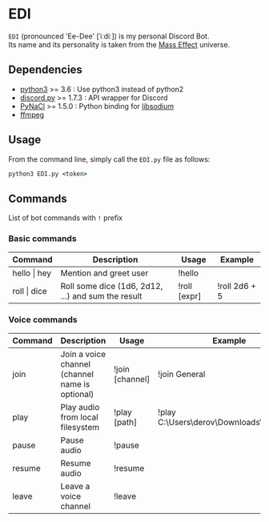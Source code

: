 # EDI

`EDI` (pronounced 'Ee-Dee' [ˈiːdiː]) is my personal Discord Bot.  
Its name and its personality is taken from the [Mass Effect](https://masseffect.fandom.com/wiki/EDI) universe.

## Dependencies

- [python3](https://www.python.org/) >= 3.6 : Use python3 instead of python2
- [discord.py](https://discordpy.readthedocs.io/en/stable) >= 1.7.3 : API wrapper for Discord
- [PyNaCl](https://pypi.org/project/PyNaCl/) >= 1.5.0 : Python binding for [libsodium](https://github.com/jedisct1/libsodium)
- [ffmpeg](https://www.ffmpeg.org/)

## Usage

From the command line, simply call the `EDI.py` file as follows:

```cmd
python3 EDI.py <token>
```

## Commands

List of bot commands with `!` prefix

### Basic commands

| Command          | Description                                        | Usage        | Example       |
| ---------------- | -------------------------------------------------- | ------------ | ------------- |
| hello &#124; hey | Mention and greet user                             | !hello       |               |
| roll &#124; dice | Roll some dice (1d6, 2d12, ...) and sum the result | !roll [expr] | !roll 2d6 + 5 |

### Voice commands

| Command | Description                                          | Usage           | Example                                  |
| ------- | ---------------------------------------------------- | --------------- | ---------------------------------------- |
| join    | Join a voice channel<br />(channel name is optional) | !join [channel] | !join General                            |
| play    | Play audio from local filesystem                     | !play [path]    | !play C:\Users\derov\Downloads\input.mp3 |
| pause   | Pause audio                                          | !pause          |                                          |
| resume  | Resume audio                                         | !resume         |                                          |
| leave   | Leave a voice channel                                | !leave          |                                          |

